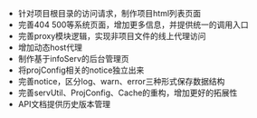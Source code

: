 
* 针对项目根目录的访问请求，制作项目html列表页面
* 完善404 500等系统页面，增加更多信息，并提供统一的调用入口
* 完善proxy模块逻辑，实现非项目文件的线上代理访问
* 增加动态host代理
* 制作基于infoServ的后台管理页
* 将projConfig相关的notice独立出来
* 完善notice，区分log、warn、error三种形式保存数据结构
* 完善servUtil、ProjConfig、Cache的重构，增加更好的拓展性
* API文档提供历史版本管理
